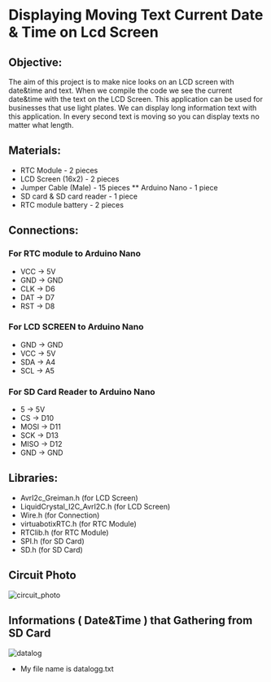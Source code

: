 # Displaying Moving Text Current Date & Time on Lcd Screen

## Objective:
The aim of this project is to make nice looks on an LCD screen with date&time and text. When we compile the code we see the current date&time with the text on the LCD Screen. This application can be used for businesses that use light plates. We can display long information text with this application. In every second text is moving so you can display texts no matter what length.

## Materials:
* RTC Module - 2 pieces
* LCD Screen (16x2) - 2 pieces
* Jumper Cable (Male) - 15 pieces 
** Arduino Nano - 1 piece
* SD card & SD card reader - 1 piece 
* RTC module battery - 2 pieces

## Connections:
### For RTC module to Arduino Nano
* VCC -> 5V
* GND -> GND
* CLK -> D6
* DAT -> D7
* RST -> D8

### For LCD SCREEN to Arduino Nano
* GND -> GND
* VCC -> 5V
* SDA -> A4
* SCL -> A5

### For SD Card Reader to Arduino Nano
* 5 -> 5V
* CS -> D10
* MOSI -> D11
* SCK -> D13
* MISO -> D12
* GND -> GND

## Libraries:
* AvrI2c_Greiman.h  (for LCD Screen)
* LiquidCrystal_I2C_AvrI2C.h (for LCD Screen)
* Wire.h (for Connection)
* virtuabotixRTC.h (for RTC Module)
* RTClib.h (for RTC Module)
* SPI.h (for SD Card)
* SD.h (for SD Card)

## Circuit Photo

![circuit_photo](https://user-images.githubusercontent.com/80538415/195995066-77be5156-28f7-42af-8ea4-09a26b62d945.png)

## Informations ( Date&Time ) that Gathering from SD Card

![datalog](https://user-images.githubusercontent.com/80538415/195995167-f3477b5f-a461-4fd0-b400-ae892591bf24.png)

* My file name is datalogg.txt


